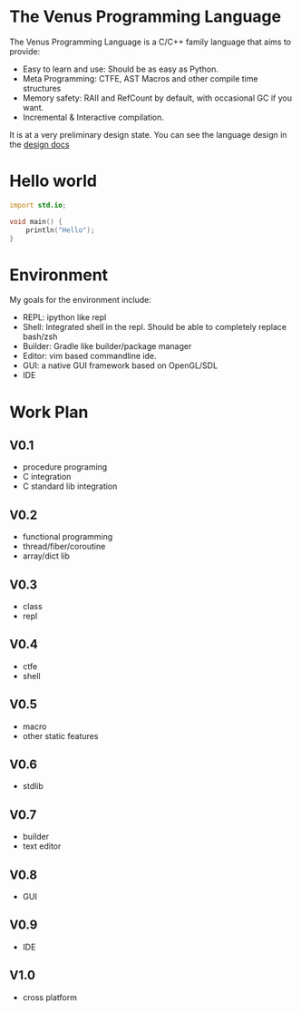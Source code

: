# The Venus Programming Language

The Venus Programming Language is a C/C++ family language that aims to provide:

- Easy to learn and use: Should be as easy as Python. 
- Meta Programming: CTFE, AST Macros and other compile time structures 
- Memory safety: RAII and RefCount by default, with occasional GC if you want.
- Incremental & Interactive compilation.

It is at a very preliminary design state. 
You can see the language design in the [design docs](docs/index.md)

# Hello world

```D
import std.io;

void main() {
	println("Hello");
}
```

# Environment

My goals for the environment include:

- REPL: ipython like repl
- Shell: Integrated shell in the repl. Should be able to completely replace bash/zsh
- Builder: Gradle like builder/package manager
- Editor: vim based commandline ide.
- GUI: a native GUI framework based on OpenGL/SDL
- IDE

# Work Plan

## V0.1

- procedure programing
- C integration
- C standard lib integration

## V0.2
- functional programming
- thread/fiber/coroutine
- array/dict lib

## V0.3
- class
- repl

## V0.4
- ctfe
- shell

## V0.5
- macro
- other static features

## V0.6
- stdlib

## V0.7
- builder
- text editor

## V0.8
- GUI

## V0.9
- IDE

## V1.0
- cross platform
